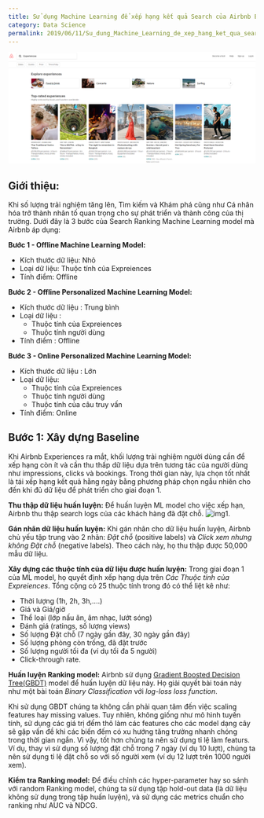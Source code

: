 ```yaml
---
title: Sử dụng Machine Learning để xếp hạng kết quả Search của Airbnb Experiences
category: Data Science
permalink: 2019/06/11/Su_dung_Machine_Learning_de_xep_hang_ket_qua_search_cua_Airbnb_Experiences
---
```

![img](https://raw.githubusercontent.com/lhduc94/My-blog/master/_posts/images_2019-06-11-Su-dung-Machine-learning-Xep-hang-ket-qua-Search-cua-Aribnb/img2.PNG)
## Giới thiệu:
Khi số lượng trải nghiệm tăng lên, Tìm kiếm và Khám phá cũng như Cá nhân hóa trở thành nhân tố quan trọng cho sự phát triển và thành công của thị trường. Dưới đây là 3 bước của Search Ranking Machine Learning model mà Airbnb áp dụng:

__Bước 1 - Offline Machine Learning Model:__
* Kích thước dữ liệu: Nhỏ
* Loại dữ liệu: Thuộc tính của Expreiences
* Tính điểm: Offline

__Bước 2 - Offline Personalized Machine Learning Model:__
* Kích thước dữ liệu : Trung bình
* Loại dữ liệu : 
  * Thuộc tính của Expreiences
  * Thuộc tính người dùng
* Tính điểm :  Offline

__Bước 3 - Online Personalized Machine Learning Model:__
* Kích thước dữ liệu : Lớn
* Loại dữ liệu: 
  * Thuộc tính của Expreiences
  * Thuộc tính người dùng
  * Thuộc tính của câu truy vấn
* Tính điểm:  Online

## Bước 1: Xây dựng Baseline

Khi Airbnb Experiences ra mắt, khối lượng trải nghiệm người dùng cần để xếp hạng còn ít và cần thu thấp dữ liệu dựa trên tương tác của người dùng như impressions, clicks và bookings. Trong thời gian này, lựa chọn tốt nhất là tái xếp hạng kết quả hằng ngày bằng phương pháp chọn ngẫu nhiên cho đến khi đủ dữ liệu để phát triển cho giai đoạn 1.

__Thu thập dữ liệu huấn luyện:__ Để huấn luyện ML model cho việc xếp hạn, Airbnb thu thập search logs của các khách hàng đã đặt chỗ.
![img1](https://cdn-images-1.medium.com/max/1200/1*6oFrH49leqhJR2fd2wRHpQ.png).

__Gán nhãn dữ liệu huấn luyện:__ Khi gán nhãn cho dữ liệu huấn luyện, Airbnb chủ yếu tập trung vào 2 nhãn: *Đặt chỗ* (positive labels) và *Click xem nhưng không Đặt chỗ* (negative labels). Theo cách này, họ thu thập được 50,000 mẫu dữ liệu.

__Xây dựng các thuộc tính của dữ liệu được huấn luyện:__ Trong giai đoạn 1 của ML model, họ quyết định xếp hạng dựa trên *Các Thuộc tính của Expreiences*. Tổng cộng có 25 thuộc tính trong đó có thể liệt kê như:
* Thời lượng (1h, 2h, 3h,....)
* Giá và Giá/giờ
* Thể loại (lớp nấu ăn, âm nhạc, lướt sóng)
* Đánh giá (ratings, số lượng views)
* Số lượng Đặt chỗ (7 ngày gần đây, 30 ngày gần đây)
* Số lượng phòng còn trống, đã đặt trước
* Số lượng người tối đa (ví dụ tối đa 5 người)
* Click-through rate.












__Huấn luyện Ranking model:__ Airbnb sử dụng [Gradient Boosted Decision Tree(GBDT)](https://github.com/yarny/gbdt) model để huấn luyện dữ liệu này. Họ giải quyết bài toán này như một bài toán *Binary Classification* với *log-loss loss function*.

Khi sử dụng GBDT chúng ta không cần phải quan tâm đến việc scaling features hay missing values. Tuy nhiên, không giống như mô hình tuyến tính, sử dụng các giá trị đếm thô làm các features cho các model dạng cây sẽ gặp vấn đề khi các biến đếm có xu hướng tăng trưởng nhanh chóng trong thời gian ngắn. Vì vậy, tốt hơn chúng ta nên sử dụng tỉ lệ làm featurs. Ví dụ, thay vì sử dụng số lượng đặt chỗ trong 7 ngày (ví dụ 10 lượt), chúng ta nên sử dụng tỉ lệ đặt chỗ so với số người xem (ví dụ 12 lượt trên 1000 người xem).

__Kiểm tra Ranking model:__ Để điều chỉnh các hyper-parameter hay so sánh với random Ranking model, chúng ta sử dụng tập hold-out data (là dữ liệu không sử dụng trong tập huấn luyện), và sử dụng các metrics chuẩn cho ranking như AUC và NDCG.
